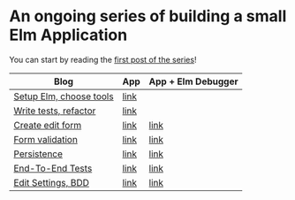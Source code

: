 # An ongoing series of building a small Elm Application

You can start by reading the [first post of the series](https://blog.mrbelloc.dev/posts/trying-out-elm-1/)!

| Blog                                                                         | App                                                    | App + Elm Debugger                                           |
| ---------------------------------------------------------------------------- | ------------------------------------------------------ | ------------------------------------------------------------ |
| [Setup Elm, choose tools](https://blog.mrbelloc.dev/posts/trying-out-elm-1/) | [link](https://pablolb.github.io/elm-expenses/part-1/) |                                                              |
| [Write tests, refactor](https://blog.mrbelloc.dev/posts/trying-out-elm-2/)   | [link](https://pablolb.github.io/elm-expenses/part-2/) |                                                              |
| [Create edit form](https://blog.mrbelloc.dev/posts/trying-out-elm-3/)        | [link](https://pablolb.github.io/elm-expenses/part-3/) | [link](https://pablolb.github.io/elm-expenses/part-3-debug/) |
| [Form validation](https://blog.mrbelloc.dev/posts/trying-out-elm-4/)         | [link](https://pablolb.github.io/elm-expenses/part-4/) | [link](https://pablolb.github.io/elm-expenses/part-4-debug/) |
| [Persistence](https://blog.mrbelloc.dev/posts/trying-out-elm-5/)             | [link](https://pablolb.github.io/elm-expenses/part-5/) | [link](https://pablolb.github.io/elm-expenses/part-5-debug/) |
| [End-To-End Tests](https://blog.mrbelloc.dev/posts/trying-out-elm-6/)        | [link](https://pablolb.github.io/elm-expenses/part-6/) | [link](https://pablolb.github.io/elm-expenses/part-6-debug/) |
| [Edit Settings, BDD](https://blog.mrbelloc.dev/posts/trying-out-elm-7/)      | [link](https://pablolb.github.io/elm-expenses/part-7/) | [link](https://pablolb.github.io/elm-expenses/part-7-debug/) |
